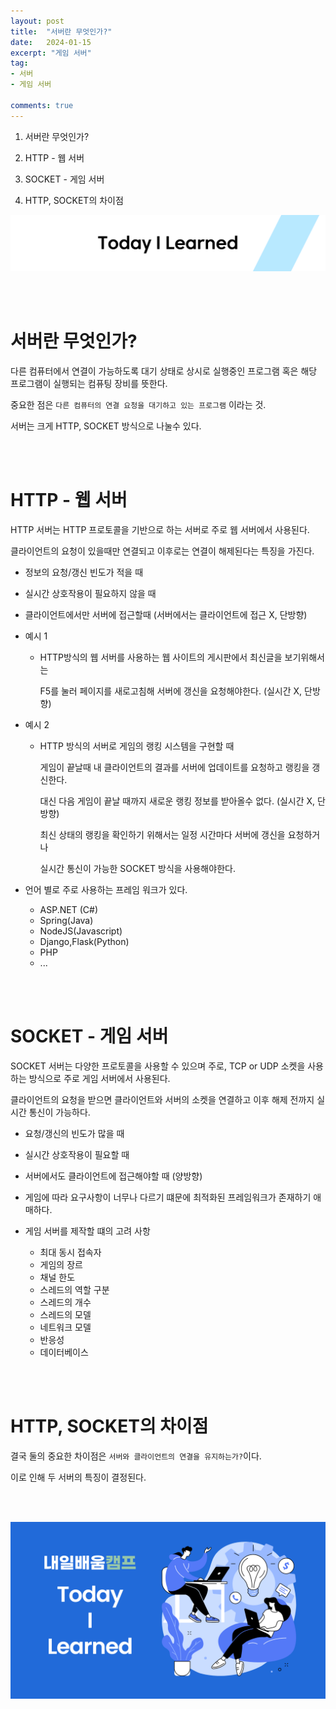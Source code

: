 ```yaml
---
layout: post
title:  "서버란 무엇인가?"
date:   2024-01-15
excerpt: "게임 서버"
tag:
- 서버
- 게임 서버

comments: true
---
```


1. 서버란 무엇인가?

2. HTTP - 웹 서버

3. SOCKET - 게임 서버

4. HTTP, SOCKET의 차이점

![nbcbanner](/assets/img/TILbanner.png)


<br/>
<br/>


# 서버란 무엇인가?

다른 컴퓨터에서 연결이 가능하도록 대기 상태로 상시로 실행중인 프로그램 혹은 해당 프로그램이 실행되는 컴퓨팅 장비를 뜻한다.

중요한 점은 `다른 컴퓨터의 연결 요청을 대기하고 있는 프로그램` 이라는 것.

서버는 크게 HTTP, SOCKET 방식으로 나눌수 있다.

<br/>
<br/>

# HTTP - 웹 서버

HTTP 서버는 HTTP 프로토콜을 기반으로 하는 서버로 주로 웹 서버에서 사용된다.

클라이언트의 요청이 있을때만 연결되고 이후로는 연결이 해제된다는 특징을 가진다.

- 정보의 요청/갱신 빈도가 적을 때
- 실시간 상호작용이 필요하지 않을 때
- 클라이언트에서만 서버에 접근할때 (서버에서는 클라이언트에 접근 X, 단방향)
- 예시 1
  - HTTP방식의 웹 서버를 사용하는 웹 사이트의 게시판에서 최신글을 보기위해서는 
  
    F5를 눌러 페이지를 새로고침해 서버에 갱신을 요청해야한다. (실시간 X, 단방향)

    

- 예시 2
  - HTTP 방식의 서버로 게임의 랭킹 시스템을 구현할 때

    게임이 끝날때 내 클라이언트의 결과를 서버에 업데이트를 요청하고 랭킹을 갱신한다.
    

    대신 다음 게임이 끝날 때까지 새로운 랭킹 정보를 받아올수 없다. (실시간 X, 단방향)

    최신 상태의 랭킹을 확인하기 위해서는 일정 시간마다 서버에 갱신을 요청하거나 
    
    실시간 통신이 가능한 SOCKET 방식을 사용해야한다.

- 언어 별로 주로 사용하는 프레임 워크가 있다.
  - ASP.NET (C#)
  - Spring(Java)
  - NodeJS(Javascript)
  - Django,Flask(Python)
  - PHP
  - ...


<br/>
<br/>

# SOCKET - 게임 서버

SOCKET 서버는 다양한 프로토콜을 사용할 수 있으며 주로, TCP or UDP 소켓을 사용하는 방식으로 주로 게임 서버에서 사용된다.

클라이언트의 요청을 받으면 클라이언트와 서버의 소켓을 연결하고 이후 해제 전까지 실시간 통신이 가능하다.

- 요청/갱신의 빈도가 많을 때
- 실시간 상호작용이 필요할 때
- 서버에서도 클라이언트에 접근해야할 때 (양방향)
- 게임에 따라 요구사항이 너무나 다르기 떄문에 최적화된 프레임워크가 존재하기 애매하다.

- 게임 서버를 제작할 떄의 고려 사항
  - 최대 동시 접속자
  - 게임의 장르
  - 채널 한도
  - 스레드의 역할 구분
  - 스레드의 개수
  - 스레드의 모델
  - 네트워크 모델
  - 반응성
  - 데이터베이스

<br/>
<br/>

# HTTP, SOCKET의 차이점

결국 둘의 중요한 차이점은 `서버와 클라이언트의 연결을 유지하는가?`이다.

이로 인해 두 서버의 특징이 결정된다.

<br/>
<br/>

![nbcthumbnail](/assets/img/thumbnail-image.png)